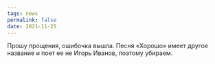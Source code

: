 ```yaml
---
tags: news
permalink: false
date: 2021-11-25
---
```

Прошу прощения, ошибочка вышла. Песня «Хорошо» имеет другое название и поет ее не Игорь Иванов, поэтому убираем.
